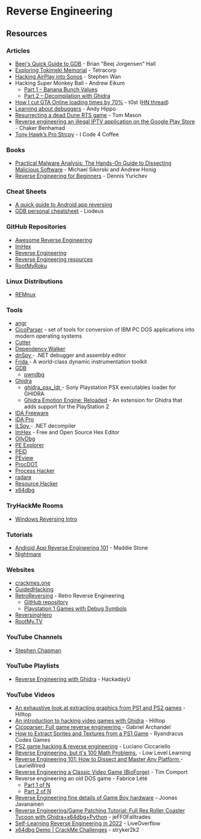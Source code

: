 # Reverse Engineering

## Resources

### Articles

* [Beej's Quick Guide to GDB](https://beej.us/guide/bggdb/) - Brian "Beej Jorgensen" Hall
* [Exploring Tokimeki Memorial](https://tetracorp.github.io/tokimeki-memorial/) - Tetracorp
* [Hacking AirPlay into Sonos](https://medium.com/@stephencwan/hacking-airplay-into-sonos-93a41a1fcfbb) - Stephen Wan
* Hacking Super Monkey Ball - Andrew Eikum
  * [Part 1 – Banana Bunch Values](https://www.smokingonabike.com/2021/01/17/hacking-super-monkey-ball-part-1-banana-bunch-values/)
  * [Part 2 – Decompilation with Ghidra](https://www.smokingonabike.com/2021/02/28/hacking-super-monkey-ball-part-2-decompilation-with-ghidra/)
* [How I cut GTA Online loading times by 70%](https://nee.lv/2021/02/28/How-I-cut-GTA-Online-loading-times-by-70/) - t0st ([HN thread](https://news.ycombinator.com/item?id=26296339))
* [Learning about debuggers](https://werat.dev/blog/learning-about-debuggers/) - Andy Hippo
* [Resurrecting a dead Dune RTS game](https://wheybags.com/blog/emperor.html) - Tom Mason
* [Reverse engineering an illegal IPTV application on the Google Play Store](https://github.com/benhamad/blog/blob/main/2024-04-12-dramalive.md) - Chaker Benhamad
* [Tony Hawk’s Pro Strcpy](https://icode4.coffee/?p=954) - I Code 4 Coffee

### Books

* [Practical Malware Analysis: The Hands-On Guide to Dissecting Malicious Software](https://doc.lagout.org/security/Malware%20%26%20Forensics/Practical%20Malware%20Analysis.pdf) - Michael Sikorski and Andrew Honig
* [Reverse Engineering for Beginners](https://beginners.re/) - Dennis Yurichev

### Cheat Sheets

* [A quick guide to Android app reversing](http://pages.cpsc.ucalgary.ca/~joel.reardon/mobile/smali-cheat.pdf)
* [GDB personal cheatsheet](https://liodeus.github.io/2020/11/13/GDB.html) - Liodeus

### GitHub Repositories

* [Awesome Reverse Engineering](https://github.com/ReversingID/Awesome-Reversing)
* [ImHex](https://github.com/WerWolv/ImHex)
* [Reverse Engineering](https://github.com/mytechnotalent/Reverse-Engineering)
* [Reverse Engineering resources](https://github.com/wtsxDev/reverse-engineering)
* [RootMyRoku](https://github.com/llamasoft/RootMyRoku)

### Linux Distributions

* [REMnux](https://remnux.org/)

### Tools

* [angr](https://angr.io/)
* [CicoParser](https://github.com/gabonator/Education/tree/master/2021/CicoParser) - set of tools for conversion of IBM PC DOS applications into modern operating systems
* [Cutter](https://cutter.re/)
* [Dependency Walker](https://www.dependencywalker.com/)
* [dnSpy ](https://github.com/dnSpy/dnSpy)- .NET debugger and assembly editor
* [Frida ](https://frida.re/)- A world-class dynamic instrumentation toolkit
* [GDB](https://www.sourceware.org/gdb/)
  * [pwndbg](https://github.com/pwndbg/pwndbg)
* [Ghidra](https://ghidra-sre.org/)
  * [ghidra\_psx\_ldr ](https://github.com/lab313ru/ghidra_psx_ldr)- Sony Playstation PSX executables loader for GHIDRA
  * [Ghidra Emotion Engine: Reloaded](https://github.com/chaoticgd/ghidra-emotionengine-reloaded) - An extension for Ghidra that adds support for the PlayStation 2
* [IDA Freeware](https://hex-rays.com/ida-free/)
* [IDA Pro](https://hex-rays.com/ida-pro/)
* [ILSpy ](https://github.com/icsharpcode/ILSpy)- .NET decompiler
* [ImHex](https://imhex.werwolv.net/) - Free and Open Source Hex Editor
* [OllyDbg](https://www.ollydbg.de/)
* [PE Explorer](https://www.pe-explorer.com/)
* [PEiD](https://www.aldeid.com/wiki/PEiD)
* [PEview](http://wjradburn.com/software/)
* [ProcDOT](https://www.procdot.com/index.htm)
* [Process Hacker](https://processhacker.sourceforge.io/)
* [radare](https://rada.re/n/)
* [Resource Hacker](https://www.angusj.com/resourcehacker/)
* [x64dbg](https://x64dbg.com/)

### TryHackMe Rooms

* [Windows Reversing Intro](https://tryhackme.com/r/room/windowsreversingintro)

### Tutorials

* [Android App Reverse Engineering 101](https://www.ragingrock.com/AndroidAppRE/) - Maddie Stone
* [Nightmare](https://guyinatuxedo.github.io/)

### Websites

* [crackmes.one](https://crackmes.one/)
* [GuidedHacking](https://guidedhacking.com/)
* [RetroReversing](https://www.retroreversing.com/) - Retro Reverse Engineering
  * [GitHub repository](https://github.com/RetroReversing/retroReversing)
  * [Playstation 1 Games with Debug Symbols](https://www.retroreversing.com/ps1-debug-symbols)
* [ReversingHero](https://www.reversinghero.com/)
* [RootMy.TV](https://rootmy.tv/)

### YouTube Channels

* [Stephen Chapman](https://www.youtube.com/@StephenChapman)

### YouTube Playlists

* [Reverse Engineering with Ghidra](https://www.youtube.com/playlist?list=PL_tws4AXg7auglkFo6ZRoWGXnWL0FHAEi) - HackadayU

### YouTube Videos

* [An exhaustive look at extracting graphics from PS1 and PS2 games](https://www.youtube.com/watch?v=lePKUCYakqM) - Hilltop
* [An introduction to hacking video games with Ghidra](https://www.youtube.com/watch?v=qCEZC3cPc1s) - Hilltop
* [Cicoparser: Full game reverse engineering ](https://www.youtube.com/watch?v=4fAeUx8A-OE)- Gabriel Archandel
* [How to Extract Sprites and Textures from a PS1 Game](https://www.youtube.com/watch?v=-RgHa0azIlY) - Ryandracus Codes Games
* [PS2 game hacking & reverse engineering](https://www.youtube.com/watch?v=gG5N53aNikk) - Luciano Ciccariello
* [Reverse Engineering, but it's 100 Math Problems.](https://www.youtube.com/watch?v=VLd9GZg8ALs) - Low Level Learning
* [Reverse Engineering 101: How to Dissect and Master Any Platform ](https://www.youtube.com/watch?v=RnL5HQfq4Ik)- LaurieWired
* [Reverse Engineering a Classic Video Game (BioForge)](https://www.youtube.com/watch?v=fKb_0BfKtsA) - Tim Comport
* Reverse engineering an old DOS game - Fabrice Lété
  * [Part 1 of N](https://www.youtube.com/watch?v=KdIpuCznir4)
  * [Part 2 of N](https://www.youtube.com/watch?v=OPTcCnUj_5A)
* [Reverse Engineering fine details of Game Boy hardware](https://www.youtube.com/watch?v=GBYwjch6oEE) - Joonas Javanainen
* [Reverse Engineering/Game Patching Tutorial: Full Res Roller Coaster Tycoon with Ghidra+x64dbg+Python](https://www.youtube.com/watch?v=cwBoUuy4nGc) - jeFF0Falltrades
* [Self-Learning Reverse Engineering in 2022](https://www.youtube.com/watch?v=gPsYkV7-yJk) - LiveOverflow
* [x64dbg Demo | CrackMe Challenges](https://www.youtube.com/watch?v=fBPj5yEJgck) - stryker2k2

###
